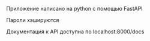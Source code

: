 Приложение написано на python с помощью FastAPI

Пароли хэшируются

Документация к API доступна по localhost:8000/docs
